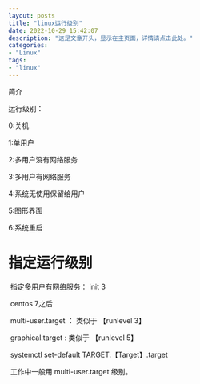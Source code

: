 ```yaml
---
layout: posts
title: "linux运行级别"
date: 2022-10-29 15:42:07
description: "这是文章开头，显示在主页面，详情请点击此处。"
categories: 
- "Linux"
tags:
- "linux"
---
```


简介 <!--more-->

运行级别：

0:关机

1:单用户

2:多用户没有网络服务

3:多用户有网络服务

4:系统无使用保留给用户

5:图形界面

6:系统重启

# 指定运行级别

​		指定多用户有网络服务：   init 3

​		centos 7之后 

​		multi-user.target ： 类似于 【runlevel 3】

​		graphical.target :      类似于 【runlevel 5】

​		systemctl set-default TARGET.【Target】.target

​		工作中一般用  multi-user.target 级别。